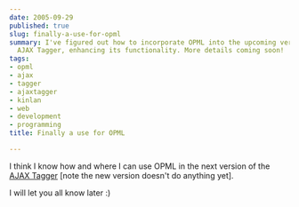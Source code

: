 ```yaml
---
date: 2005-09-29
published: true
slug: finally-a-use-for-opml
summary: I've figured out how to incorporate OPML into the upcoming version of the
  AJAX Tagger, enhancing its functionality. More details coming soon!
tags:
- opml
- ajax
- tagger
- ajaxtagger
- kinlan
- web
- development
- programming
title: Finally a use for OPML

---
```

I think I know how and where I can use OPML in the next version of the <a href="http://www.kinlan.co.uk/AjaxExperiments/AjaxTag2">AJAX Tagger</a> [note the new version doesn't do anything yet].<p />I will let you all know later :)<p />

